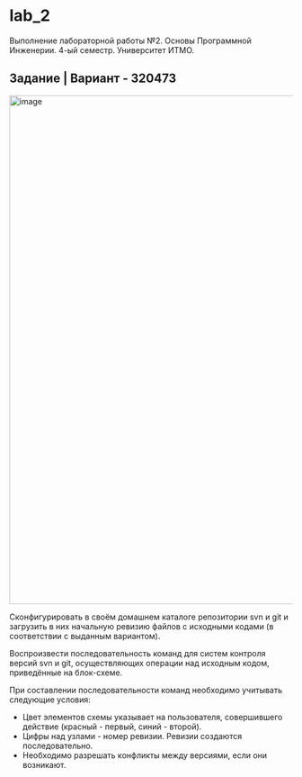 # lab_2
Выполнение лабораторной работы №2. Основы Программной Инженерии. 4-ый семестр. Университет ИТМО. 

## Задание | Вариант - 320473 

<img width="904" alt="image" src="https://github.com/user-attachments/assets/8be152a8-99c0-4e25-b433-1d02fab3612e">

Сконфигурировать в своём домашнем каталоге репозитории svn и git и загрузить в них начальную ревизию файлов с исходными кодами (в соответствии с выданным вариантом). <br />

Воспроизвести последовательность команд для систем контроля версий svn и git, осуществляющих операции над исходным кодом, приведённые на блок-схеме. <br />

При составлении последовательности команд необходимо учитывать следующие условия:
- Цвет элементов схемы указывает на пользователя, совершившего действие (красный - первый, синий - второй).
- Цифры над узлами - номер ревизии. Ревизии создаются последовательно.
- Необходимо разрешать конфликты между версиями, если они возникают.

  
